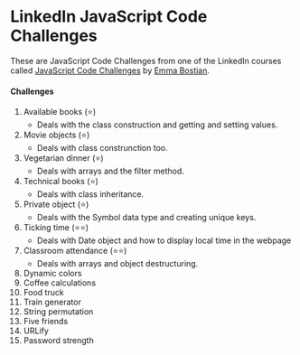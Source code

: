 # LinkedIn JavaScript Code Challenges

These are JavaScript Code Challenges from one of the LinkedIn courses called [JavaScript Code Challenges](https://www.linkedin.com/learning/javascript-code-challenges/movie-object?autoplay=true) by [Emma Bostian](https://www.linkedin.com/learning/instructors/emma-bostian).

#### Challenges

1. Available books (⭐)
   - Deals with the class construction and getting and setting values.
2. Movie objects (⭐)
   - Deals with class construnction too.
3. Vegetarian dinner (⭐)
   - Deals with arrays and the filter method.
4. Technical books (⭐)
   - Deals with class inheritance.
5. Private object (⭐)
   - Deals with the Symbol data type and creating unique keys.
6. Ticking time (⭐⭐)
   - Deals with Date object and how to display local time in the webpage
7. Classroom attendance (⭐⭐)
   - Deals with arrays and object destructuring.
8. Dynamic colors
9. Coffee calculations
10. Food truck
11. Train generator
12. String permutation
13. Five friends
14. URLify
15. Password strength
